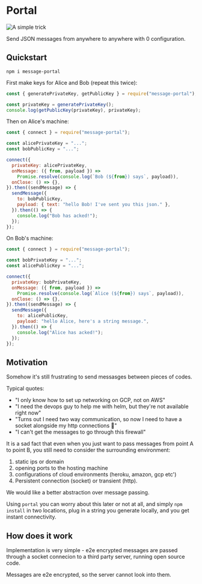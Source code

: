 # Portal

![A simple trick](https://mastermixmovies.files.wordpress.com/2018/10/290a2-prestige5.jpg)

Send JSON messages from anywhere to anywhere with 0 configuration.

## Quickstart

`npm i message-portal`

First make keys for Alice and Bob (repeat this twice):

```js
const { generatePrivateKey, getPublicKey } = require("message-portal");

const privateKey = generatePrivateKey();
console.log(getPublicKey(privateKey), privateKey);
```

Then on Alice's machine:

```js
const { connect } = require("message-portal");

const alicePrivateKey = "...";
const bobPublicKey = "...";

connect({
  privateKey: alicePrivateKey,
  onMessage: ({ from, payload }) =>
    Promise.resolve(console.log(`Bob (${from}) says`, payload)),
  onClose: () => {},
}).then((sendMessage) => {
  sendMessage({
    to: bobPublicKey,
    payload: { text: "hello Bob! I've sent you this json." },
  }).then(() => {
    console.log("Bob has acked!");
  });
});
```

On Bob's machine:

```js
const { connect } = require("message-portal");

const bobPrivateKey = "...";
const alicePublicKey = "...";

connect({
  privateKey: bobPrivateKey,
  onMessage: ({ from, payload }) =>
    Promise.resolve(console.log(`Alice (${from}) says`, payload)),
  onClose: () => {},
}).then((sendMessage) => {
  sendMessage({
    to: alicePublicKey,
    payload: "hello Alice, here's a string message.",
  }).then(() => {
    console.log("Alice has acked!");
  });
});
```

## Motivation

Somehow it's still frustrating to send messasges between pieces of codes.

Typical quotes:

- "I only know how to set up networking on GCP, not on AWS"
- "I need the devops guy to help me with helm, but they're not available right
  now"
- "Turns out I need two way communication, so now I need to have a socket
  alongside my http connections 🤦"
- "I can't get the messages to go through this firewall"

It is a sad fact that even when you just want to pass messages from point A to
point B, you still need to consider the surrounding environment:

1. static ips or domain
1. opening ports to the hosting machine
1. configurations of cloud environments (heroku, amazon, gcp etc')
1. Persistent connection (socket) or transient (http).

We would like a better abstraction over message passing.

Using `portal` you can worry about this later or not at all, and simply
`npm install` in two locations, plug in a string you generate locally, and you
get instant connectivity.

## How does it work

Implementation is very simple - e2e encrypted messages are passed through a
socket connecion to a third party server, running open source code.

Messages are e2e encrypted, so the server cannot look into them.
